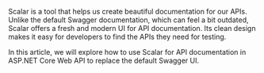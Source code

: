 Scalar is a tool that helps us create beautiful documentation for our APIs. Unlike the default Swagger documentation, which can feel a bit outdated, Scalar offers a fresh and modern UI for API documentation. Its clean design makes it easy for developers to find the APIs they need for testing.

In this article, we will explore how to use Scalar for API documentation in ASP.NET Core Web API to replace the default Swagger UI.
